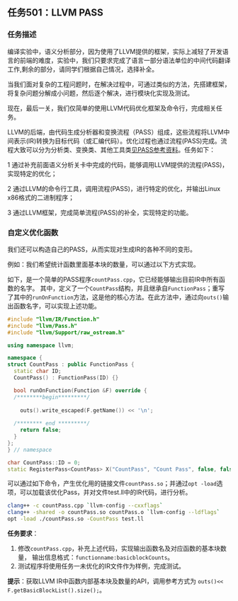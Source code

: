 ## 任务501：LLVM PASS

### 任务描述

编译实验中，语义分析部分，因为使用了LLVM提供的框架，实际上减轻了开发语言的前端的难度，实验中，我们只要求完成了语言一部分语法单位的中间代码翻译工作,剩余的部分，请同学们根据自己情况，选择补全。

当我们面对复杂的工程问题时，在解决过程中，可通过类似的方法，先搭建框架，将复杂问题分解成小问题，然后逐个解决，进行模块化实现及测试。

现在，最后一关，我们仅简单的使用LLVM代码优化框架及命令行，完成相关任务。

LLVM的后端，由代码生成分析器和变换流程（PASS）组成，这些流程将LLVM中间表示(IR)转换为目标代码（或汇编代码）。优化过程也通过流程(PASS)完成。流程大致可以分为分析类、变换类、其他工具类[见PASS参考资料](https://llvm.org/docs/Passes.html#)。任务如下：

1 通过补充前面语义分析关卡中完成的代码，能够调用LLVM提供的流程(PASS)，实现特定的优化；

2 通过LLVM的命令行工具，调用流程(PASS)，进行特定的优化，并输出Linux x86格式的二进制程序；

3 通过LLVM框架，完成简单流程(PASS)的补全，实现特定的功能。

### 自定义优化函数

我们还可以构造自己的PASS，从而实现对生成IR的各种不同的变形。

例如：我们希望统计函数里面基本块的数量，可以通过以下方式实现。

如下，是一个简单的PASS程序`countPass.cpp`，它已经能够输出目前IR中所有函数的名字。
其中，定义了一个`CountPass`结构，并且继承自`FunctionPass`；重写了其中的`runOnFunction`方法，这是他的核心方法。在此方法中，通过向`outs()`输出函数名字，可以实现上述功能。

```c++
#include "llvm/IR/Function.h"
#include "llvm/Pass.h"
#include "llvm/Support/raw_ostream.h"

using namespace llvm;

namespace {
struct CountPass : public FunctionPass {
  static char ID;
  CountPass() : FunctionPass(ID) {}

  bool runOnFunction(Function &F) override {
  /********begin*********/
  
    outs().write_escaped(F.getName()) << '\n';
    
  /******** end *********/
    return false;
  }
};
} // namespace

char CountPass::ID = 0;
static RegisterPass<CountPass> X("CountPass", "Count Pass", false, false);
```

可以通过如下命令，产生优化用的链接文件`countPass.so`；并通过`opt -load`选项，可以加载该优化Pass，并对文件test.ll中的IR代码，进行分析。

````bash
clang++ -c countPass.cpp `llvm-config --cxxflags`
clang++ -shared -o countPass.so countPass.o `llvm-config --ldflags`
opt -load ./countPass.so -CountPass test.ll
````

**任务要求**：

1. 修改`countPass.cpp`，补充上述代码，实现输出函数名及对应函数的基本块数量，
输出信息格式：`functionname:basicblockCounts`。
2. 测试程序将使用任务一未优化的IR文件作为样例，完成测试。

**提示**：获取LLVM IR中函数内部基本块及数量的API，调用参考方式为
`outs()<< F.getBasicBlockList().size();`。
